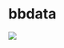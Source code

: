 # bbdata
<a href="https://gtce.itsvg.in/"><img src="https://gtce.itsvg.in/api?username=hokmtsz&theme=prussian&icon=hashtag&time=true&response=true&border=true"/></a>
